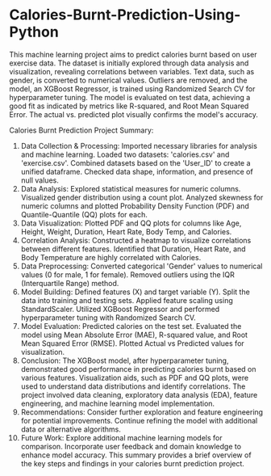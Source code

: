 # Calories-Burnt-Prediction-Using-Python
This machine learning project aims to predict calories burnt based on user exercise data. The dataset is initially explored through data analysis and visualization, revealing correlations between variables. Text data, such as gender, is converted to numerical values. Outliers are removed, and the model, an XGBoost Regressor, is trained using Randomized Search CV for hyperparameter tuning. The model is evaluated on test data, achieving a good fit as indicated by metrics like R-squared, and Root Mean Squared Error. The actual vs. predicted plot visually confirms the model's accuracy.

Calories Burnt Prediction Project Summary:

1. Data Collection & Processing:
Imported necessary libraries for analysis and machine learning.
Loaded two datasets: 'calories.csv' and 'exercise.csv'.
Combined datasets based on the 'User_ID' to create a unified dataframe.
Checked data shape, information, and presence of null values.
2. Data Analysis:
Explored statistical measures for numeric columns.
Visualized gender distribution using a count plot.
Analyzed skewness for numeric columns and plotted Probability Density Function (PDF) and Quantile-Quantile (QQ) plots for each.
3. Data Visualization:
Plotted PDF and QQ plots for columns like Age, Height, Weight, Duration, Heart Rate, Body Temp, and Calories.
4. Correlation Analysis:
Constructed a heatmap to visualize correlations between different features.
Identified that Duration, Heart Rate, and Body Temperature are highly correlated with Calories.
5. Data Preprocessing:
Converted categorical 'Gender' values to numerical values (0 for male, 1 for female).
Removed outliers using the IQR (Interquartile Range) method.
6. Model Building:
Defined features (X) and target variable (Y).
Split the data into training and testing sets.
Applied feature scaling using StandardScaler.
Utilized XGBoost Regressor and performed hyperparameter tuning with Randomized Search CV.
7. Model Evaluation:
Predicted calories on the test set.
Evaluated the model using Mean Absolute Error (MAE), R-squared value, and Root Mean Squared Error (RMSE).
Plotted Actual vs Predicted values for visualization.
8. Conclusion:
The XGBoost model, after hyperparameter tuning, demonstrated good performance in predicting calories burnt based on various features.
Visualization aids, such as PDF and QQ plots, were used to understand data distributions and identify correlations.
The project involved data cleaning, exploratory data analysis (EDA), feature engineering, and machine learning model implementation.
9. Recommendations:
Consider further exploration and feature engineering for potential improvements.
Continue refining the model with additional data or alternative algorithms.
10. Future Work:
Explore additional machine learning models for comparison.
Incorporate user feedback and domain knowledge to enhance model accuracy.
This summary provides a brief overview of the key steps and findings in your calories burnt prediction project.
